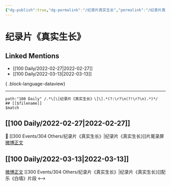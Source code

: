 ```yaml
---
{"dg-publish":true,"dg-permalink":"/纪录片真实生长","permalink":"/纪录片真实生长/","title":"纪录片《真实生长》","tags":[null],"created":"2022-11-09T17:12:51.000+08:00","updated":"2023-08-24T19:46:58.662+08:00"}
---
```


# 纪录片《真实生长》

## Linked Mentions
- [[100 Daily/2022-02-27\|2022-02-27]]
- [[100 Daily/2022-03-13\|2022-03-13]]

{ .block-language-dataview}

---

```expander
path:"100 Daily" /.*\[\[纪录片《真实生长》\]\].*(?:\r?\n(?!\r?\n).*)*/
## [[$filename]]
$match
```
## [[100 Daily/2022-02-27\|2022-02-27]]
💫 [[300 Events/304 Others/纪录片《真实生长》\|纪录片《真实生长》]]片尾录屏 [微博正文](https://m.weibo.cn/6466290670/4741630504469711)
## [[100 Daily/2022-03-13\|2022-03-13]]
[微博正文](https://weibo.com/detail/4746566235326917) [[300 Events/304 Others/纪录片《真实生长》\|纪录片《真实生长》]]配乐《白墙》片段
<-->
